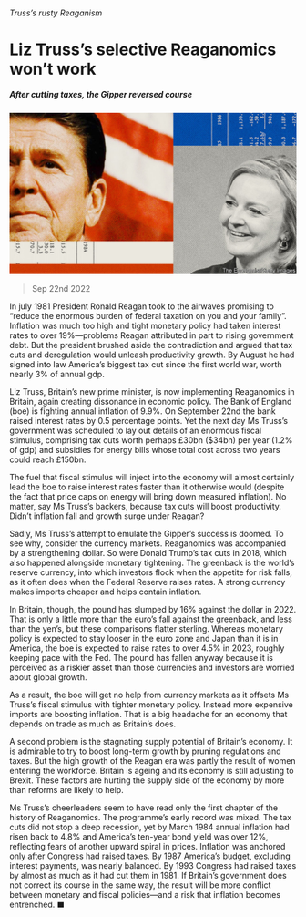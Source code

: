 ###### Truss’s rusty Reaganism

# Liz Truss’s selective Reaganomics won’t work 

##### After cutting taxes, the Gipper reversed course 

![image](images/20220924_LDD004.jpg) 

> Sep 22nd 2022 

In july 1981 President Ronald Reagan took to the airwaves promising to “reduce the enormous burden of federal taxation on you and your family”. Inflation was much too high and tight monetary policy had taken interest rates to over 19%—problems Reagan attributed in part to rising government debt. But the president brushed aside the contradiction and argued that tax cuts and deregulation would unleash productivity growth. By August he had signed into law America’s biggest tax cut since the first world war, worth nearly 3% of annual gdp.

Liz Truss, Britain’s new prime minister, is now implementing Reaganomics in Britain, again creating dissonance in economic policy. The Bank of England (boe) is fighting annual inflation of 9.9%. On September 22nd the bank raised interest rates by 0.5 percentage points. Yet the next day Ms Truss’s government was scheduled to lay out details of an enormous fiscal stimulus, comprising tax cuts worth perhaps £30bn ($34bn) per year (1.2% of gdp) and subsidies for energy bills whose total cost across two years could reach £150bn.

The fuel that fiscal stimulus will inject into the economy will almost certainly lead the boe to raise interest rates faster than it otherwise would (despite the fact that price caps on energy will bring down measured inflation). No matter, say Ms Truss’s backers, because tax cuts will boost productivity. Didn’t inflation fall and growth surge under Reagan?

Sadly, Ms Truss’s attempt to emulate the Gipper’s success is doomed. To see why, consider the currency markets. Reaganomics was accompanied by a strengthening dollar. So were Donald Trump’s tax cuts in 2018, which also happened alongside monetary tightening. The greenback is the world’s reserve currency, into which investors flock when the appetite for risk falls, as it often does when the Federal Reserve raises rates. A strong currency makes imports cheaper and helps contain inflation.

In Britain, though, the pound has slumped by 16% against the dollar in 2022. That is only a little more than the euro’s fall against the greenback, and less than the yen’s, but these comparisons flatter sterling. Whereas monetary policy is expected to stay looser in the euro zone and Japan than it is in America, the boe is expected to raise rates to over 4.5% in 2023, roughly keeping pace with the Fed. The pound has fallen anyway because it is perceived as a riskier asset than those currencies and investors are worried about global growth.

As a result, the boe will get no help from currency markets as it offsets Ms Truss’s fiscal stimulus with tighter monetary policy. Instead more expensive imports are boosting inflation. That is a big headache for an economy that depends on trade as much as Britain’s does.

A second problem is the stagnating supply potential of Britain’s economy. It is admirable to try to boost long-term growth by pruning regulations and taxes. But the high growth of the Reagan era was partly the result of women entering the workforce. Britain is ageing and its economy is still adjusting to Brexit. These factors are hurting the supply side of the economy by more than reforms are likely to help.

Ms Truss’s cheerleaders seem to have read only the first chapter of the history of Reaganomics. The programme’s early record was mixed. The tax cuts did not stop a deep recession, yet by March 1984 annual inflation had risen back to 4.8% and America’s ten-year bond yield was over 12%, reflecting fears of another upward spiral in prices. Inflation was anchored only after Congress had raised taxes. By 1987 America’s budget, excluding interest payments, was nearly balanced. By 1993 Congress had raised taxes by almost as much as it had cut them in 1981. If Britain’s government does not correct its course in the same way, the result will be more conflict between monetary and fiscal policies—and a risk that inflation becomes entrenched. ■

